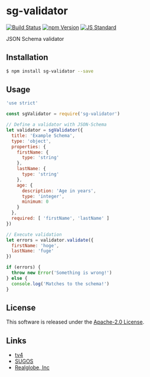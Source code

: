 sg-validator
==========

<!---
This file is generated by ape-tmpl. Do not update manually.
--->

<!-- Badge Start -->
<a name="badges"></a>

[![Build Status][bd_travis_shield_url]][bd_travis_url]
[![npm Version][bd_npm_shield_url]][bd_npm_url]
[![JS Standard][bd_standard_shield_url]][bd_standard_url]

[bd_repo_url]: https://github.com/realglobe-Inc/sg-validator
[bd_travis_url]: http://travis-ci.org/realglobe-Inc/sg-validator
[bd_travis_shield_url]: http://img.shields.io/travis/realglobe-Inc/sg-validator.svg?style=flat
[bd_travis_com_url]: http://travis-ci.com/realglobe-Inc/sg-validator
[bd_travis_com_shield_url]: https://api.travis-ci.com/realglobe-Inc/sg-validator.svg?token=
[bd_license_url]: https://github.com/realglobe-Inc/sg-validator/blob/master/LICENSE
[bd_codeclimate_url]: http://codeclimate.com/github/realglobe-Inc/sg-validator
[bd_codeclimate_shield_url]: http://img.shields.io/codeclimate/github/realglobe-Inc/sg-validator.svg?style=flat
[bd_codeclimate_coverage_shield_url]: http://img.shields.io/codeclimate/coverage/github/realglobe-Inc/sg-validator.svg?style=flat
[bd_gemnasium_url]: https://gemnasium.com/realglobe-Inc/sg-validator
[bd_gemnasium_shield_url]: https://gemnasium.com/realglobe-Inc/sg-validator.svg
[bd_npm_url]: http://www.npmjs.org/package/sg-validator
[bd_npm_shield_url]: http://img.shields.io/npm/v/sg-validator.svg?style=flat
[bd_standard_url]: http://standardjs.com/
[bd_standard_shield_url]: https://img.shields.io/badge/code%20style-standard-brightgreen.svg

<!-- Badge End -->


<!-- Description Start -->
<a name="description"></a>

JSON Schema validator

<!-- Description End -->


<!-- Overview Start -->
<a name="overview"></a>



<!-- Overview End -->


<!-- Sections Start -->
<a name="sections"></a>

<!-- Section from "doc/guides/01.Installation.md.hbs" Start -->

<a name="section-doc-guides-01-installation-md"></a>

Installation
-----

```bash
$ npm install sg-validator --save
```


<!-- Section from "doc/guides/01.Installation.md.hbs" End -->

<!-- Section from "doc/guides/02.Usage.md.hbs" Start -->

<a name="section-doc-guides-02-usage-md"></a>

Usage
---------

```javascript
'use strict'

const sgValidator = require('sg-validator')

// Define a validator with JSON-Schema
let validator = sgValidator({
  title: 'Example Schema',
  type: 'object',
  properties: {
    firstName: {
      type: 'string'
    },
    lastName: {
      type: 'string'
    },
    age: {
      description: 'Age in years',
      type: 'integer',
      minimum: 0
    }
  },
  required: [ 'firstName', 'lastName' ]
})

// Execute validation
let errors = validator.validate({
  firstName: 'hoge',
  lastName: 'fuge'
})

if (errors) {
  throw new Error('Something is wrong!')
} else {
  console.log('Matches to the schema!')
}

```


<!-- Section from "doc/guides/02.Usage.md.hbs" End -->


<!-- Sections Start -->


<!-- LICENSE Start -->
<a name="license"></a>

License
-------
This software is released under the [Apache-2.0 License](https://github.com/realglobe-Inc/sg-validator/blob/master/LICENSE).

<!-- LICENSE End -->


<!-- Links Start -->
<a name="links"></a>

Links
------

+ [tv4][tv4_url]
+ [SUGOS][sugos_url]
+ [Realglobe, Inc][realglobe,_inc_url]

[tv4_url]: https://github.com/geraintluff/tv4
[sugos_url]: https://github.com/realglobe-Inc/sugos
[realglobe,_inc_url]: http://realglobe.jp

<!-- Links End -->
